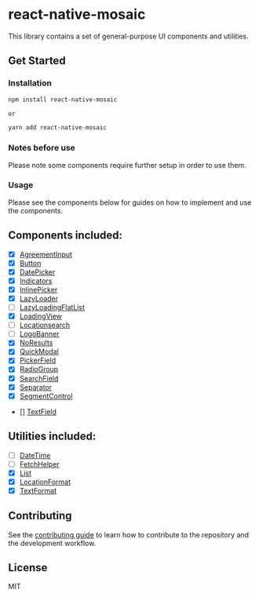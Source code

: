 # react-native-mosaic

This library contains a set of general-purpose UI components and utilities.

## Get Started

### Installation

```sh
npm install react-native-mosaic

or

yarn add react-native-mosaic
```

### Notes before use

Please note some components require further setup in order to use them.

### Usage

Please see the components below for guides on how to implement and use the components.

## Components included:

- [x] [AgreementInput](https://github.com/AdamLee321/react-native-mosaic/blob/master/docs/AgreementInput.md)
- [x] [Button](https://github.com/AdamLee321/react-native-mosaic/blob/master/docs/Button.md)
- [x] [DatePicker](https://github.com/AdamLee321/react-native-mosaic/blob/master/docs/DatePicker.md)
- [x] [Indicators](https://github.com/AdamLee321/react-native-mosaic/blob/master/docs/Indicators.md)
- [x] [InlinePicker](https://github.com/AdamLee321/react-native-mosaic/blob/master/docs/InlinePicker.md)
- [x] [LazyLoader]()
- [ ] [LazyLoadingFlatList](https://reactnativeelements.com/docs/badge)
- [x] [LoadingView](https://github.com/AdamLee321/react-native-mosaic/blob/master/docs/LoadingView.md)
- [ ] [Locationsearch]()
- [ ] [LogoBanner]()
- [x] [NoResults](https://github.com/AdamLee321/react-native-mosaic/blob/master/docs/NoResults.md)
- [x] [QuickModal](https://github.com/AdamLee321/react-native-mosaic/blob/master/docs/QuickModal.md)
- [x] [PickerField](https://github.com/AdamLee321/react-native-mosaic/blob/master/docs/PickerField.md)
- [x] [RadioGroup](https://github.com/AdamLee321/react-native-mosaic/blob/master/docs/RadioGroup.md)
- [x] [SearchField](https://github.com/AdamLee321/react-native-mosaic/blob/master/docs/SearchBar.md)
- [x] [Separator](https://github.com/AdamLee321/react-native-mosaic/blob/master/docs/Separator.md)
- [x] [SegmentControl](https://github.com/AdamLee321/react-native-mosaic/blob/master/docs/SegmentControl.md)
- [] [TextField]()

## Utilities included:

- [ ] [DateTime]()
- [ ] [FetchHelper]()
- [x] [List](https://github.com/AdamLee321/react-native-mosaic/blob/master/docs/List.md)
- [x] [LocationFormat](https://github.com/AdamLee321/react-native-mosaic/blob/master/docs/List.md)
- [x] [TextFormat](https://github.com/AdamLee321/react-native-mosaic/blob/master/docs/TextFormat.md)

## Contributing

See the [contributing guide](CONTRIBUTING.md) to learn how to contribute to the repository and the development workflow.

## License

MIT
